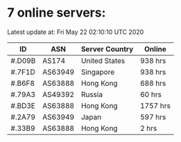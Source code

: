 # 7 online servers:

Latest update at: Fri May 22 02:10:10 UTC 2020

| ID | ASN | Server Country | Online |
| -- | --- | -------------- | ------ |
| #.D09B | AS174 | United States | 938 hrs |
| #.7F1D | AS63949 | Singapore | 938 hrs |
| #.B6F8 | AS63888 | Hong Kong | 688 hrs |
| #.79A3 | AS49392 | Russia | 60 hrs |
| #.BD3E | AS63888 | Hong Kong | 1757 hrs |
| #.2A79 | AS63949 | Japan | 597 hrs |
| #.33B9 | AS63888 | Hong Kong | 2 hrs |

